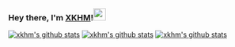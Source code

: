 ### Hey there, I'm [XKHM](https://xkhm.net)!<img src="https://media.giphy.com/media/hvRJCLFzcasrR4ia7z/giphy.gif" width="25px">

[![xkhm's github stats](https://github-readme-stats.vercel.app/api?username=yukiyukixing&theme=dark&show_icons=true)](https://github.com/yukiyukixing)
[![xkhm's github stats](https://github-readme-stats.vercel.app/api/top-langs/?username=yukiyukixing&theme=dark&line_height=30&show_icons=true)](https://github.com/yukiyukixing)
[![xkhm's github stats](https://github-readme-stats.vercel.app/api/pin/?username=yukiyukixing&repo=Learn&theme=dark)](https://github.com/yukiyukixing/Learn)
